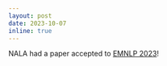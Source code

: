 ```yaml
---
layout: post
date: 2023-10-07
inline: true
---
```


NALA had a paper accepted to <a href="https://2023.emnlp.org" target="_blank">EMNLP 2023</a>!
